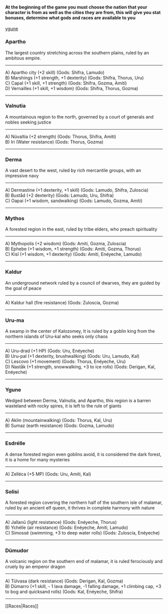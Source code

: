 #### At the beginning of the game you must choose the nation that your character is from as well as the cities they are from, this will give you stat bonuses, determine what gods and races are available to you  



[ygune](#Ygune)

### Apartho  
The largest country stretching across the southern plains, ruled by an ambitous empire.  

---

A) Apartho city (+2 skill) (Gods: Shifra, Lamudo)  
B) Marshings (+1 strength, +1 dexterity) (Gods: Shifra, Thorus, Uru)  
C) Capal (+1 skill, +1 strength) (Gods: Shifra, Gozma, Amiti)  
D) Vernailles (+1 skill, +1 wisdom) (Gods: Shifra, Thorus, Gozma)  

---
	
### Valnutia  
A mountainous region to the north, governed by a court of generals and nobles seeking justice  

---

A) Nüvaltia (+2 strength) (Gods: Thorus, Shifra, Amiti)  
B) Iri (Water resistance) (Gods: Thorus, Gozma)  

---

### Derma  
A vast desert to the west, ruled by rich mercantile groups, with an impressive navy  

---

A) Dermastine (+1 dexterity, +1 skill) (Gods: Lamudo, Shifra, Zuloscia)  
B) Buståd (+2 dexterity) (Gods: Lamudo, Uru, Shifra)  
C) Oapai (+1 wisdom, sandwalking) (Gods: Lamudo, Gozma, Amiti)  

---

### Mythos  
A forested region in the east, ruled by tribe elders, who preach spirituality  

---

A) Mythopolis (+2 wisdom) (Gods: Amiti, Gozma, Zuloscia)  
B) Ephebe (+1 wisdom, +1 strength) (Gods: Amiti, Gozma, Thorus)  
C) Kisî (+1 wisdom, +1 dexterity) (Gods: Amiti, Enéyeche, Lamudo)  

---

### Kaldur 
An underground network ruled by a council of dwarves, they are guided by the goal of peace  

---

A) Kaldur hall (fire resistance) (Gods: Zuloscia, Gozma)  

---

### Uru-ma  
A swamp in the center of Kalozomey, It is ruled by a goblin king from the northern islands of Uru-kal who seeks only chaos  

---

A) Uru-drad (+1 HP) (Gods: Uru, Enéyeche)  
B) Uru-pal (+1 dexterity, brushwallking) (Gods: Uru, Lamudo, Kal)  
C) Lescovo (+1 movement) (Gods: Thorus, Enéyeche, Uru)  
D) Naståk (+1 strength, snowwalking, +3 to ice rolls) (Gods: Derigan, Kal, Enéyeche)  

---

### Ygune 
Wedged between Derma, Valnutia, and Apartho, this region is a barren wasteland with rocky spires, it is left to the rule of giants  

---

A) Akîm (mountainwalking) (Gods: Thorus, Kal, Uru)  
B) Sumaz (earth resistance) (Gods: Gozma, Lamudo)  

---

### Esdrélle  
A dense forested region even goblins avoid, it is considered the dark forest, it is a home for many mysteries  

---

A) Zelléca (+5 MP) (Gods: Uru, Amiti, Kal)  

---

### Solisi  
A forested region covering the northern half of the southern isle of malamar, ruled by an ancient elf queen, it thrives in complete harmony with nature  

---

A) Jallanû (light resistance) (Gods: Enéyeche, Thorus)  
B) Ychélle (air resistance) (Gods: Enéyeche, Amiti, Lamudo)  
C) Simossé (swimming, +3 to deep water rolls) (Gods: Zuloscia, Enéyeche)  

---

### Dümudor  
A volcanic region on the southern end of malamar, it is ruled ferociously and cruely by an emperor dragon  

---

A) Tülvasa (dark resistance) (Gods: Derigan, Kal, Gozma)  
B) Dümarro (+1 skill, - 1 lava damage, -1 falling damage, +1 climbing cap, +3 to bog and quicksand rolls) (Gods: Kal, Enéyeche, Shifra)  

---

[[Races|Races]]